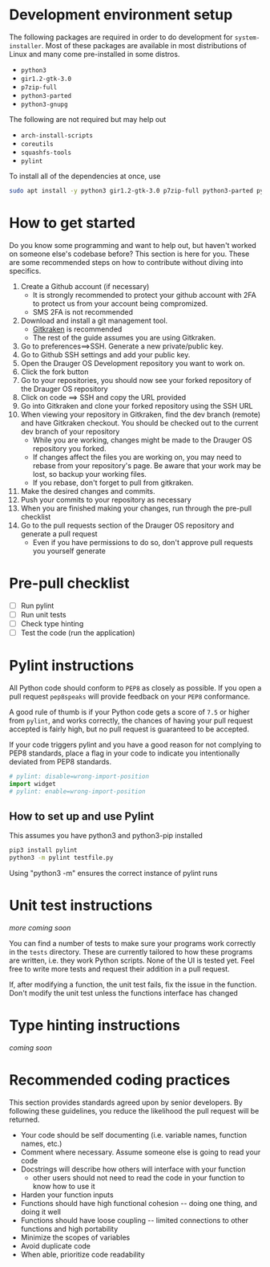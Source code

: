 # Development environment setup

The following packages are required in order to do development for `system-installer`. Most of these packages are available in most distributions of Linux and many come pre-installed in some distros.

 * `python3`
 * `gir1.2-gtk-3.0`
 * `p7zip-full`
 * `python3-parted`
 * `python3-gnupg`

The following are not required but may help out
 * `arch-install-scripts`
 * `coreutils`
 * `squashfs-tools`
 * `pylint`

 To install all of the dependencies at once, use
 ```bash
 sudo apt install -y python3 gir1.2-gtk-3.0 p7zip-full python3-parted python3-gnupg arch-install-scripts coreutils squashfs-tools pylint
 ```

# How to get started

Do you know some programming and want to help out, but haven't worked on someone else's codebase before?  This section is here for you.  These are some recommended steps on how to contribute without diving into specifics.

1. Create a Github account (if necessary)
    * It is strongly recommended to protect your github account with 2FA to protect us from your account being compromized.
    * SMS 2FA is not recommended
2. Download and install a git management tool.  
    * [Gitkraken](https://www.gitkraken.com) is recommended 
    * The rest of the guide assumes you are using Gitkraken.
3. Go to preferences==>SSH.  Generate a new private/public key.
4. Go to Github SSH settings and add your public key.
5. Open the Drauger OS Development repository you want to work on.
6. Click the fork button
7. Go to your repositories, you should now see your forked repository of the Drauger OS repository
8. Click on code ==> SSH and copy the URL provided
9. Go into Gitkraken and clone your forked repository using the SSH URL
10. When viewing your repository in Gitkraken, find the dev branch (remote) and have Gitkraken checkout.  You should be checked out to the current dev branch of your repository
    * While you are working, changes might be made to the Drauger OS repository you forked.  
    * If changes affect the files you are working on, you may need to rebase from your repository's page.  Be aware that your work may be lost, so backup your working files.
    * If you rebase, don't forget to pull from gitkraken.
11. Make the desired changes and commits.  
12. Push your commits to your repository as necessary
13. When you are finished making your changes, run through the pre-pull checklist
14. Go to the pull requests section of the Drauger OS repository and generate a pull request
    * Even if you have permissions to do so, don't approve pull requests you yourself generate

# Pre-pull checklist
- [ ] Run pylint
- [ ] Run unit tests
- [ ] Check type hinting
- [ ] Test the code (run the application)

# Pylint instructions
All Python code should conform to `PEP8` as closely as possible. If you open a pull request `pep8speaks` will provide feedback on your `PEP8` conformance.

A good rule of thumb is if your Python code gets a score of `7.5` or higher from `pylint`, and works correctly, the chances of having your pull request accepted is fairly high, but no pull request is guaranteed to be accepted.

If your code triggers pylint and you have a good reason for not complying to PEP8 standards, place a flag in your code to indicate you intentionally deviated from PEP8 standards.

```python
# pylint: disable=wrong-import-position
import widget
# pylint: enable=wrong-import-position
```

## How to set up and use Pylint

This assumes you have python3 and python3-pip installed

```bash
pip3 install pylint
python3 -m pylint testfile.py
```

Using "python3 -m" ensures the correct instance of pylint runs

# Unit test instructions
_more coming soon_

You can find a number of tests to make sure your programs work correctly in the `tests` directory. These are currently tailored to how these programs are written, i.e. they work Python scripts. None of the UI is tested yet. Feel free to write more tests and request their addition in a pull request.

If, after modifying a function, the unit test fails, fix the issue in the function.  Don't modify the unit test unless the functions interface has changed

# Type hinting instructions
_coming soon_

# Recommended coding practices
This section provides standards agreed upon by senior developers.  By following these guidelines, you reduce the likelihood the pull request will be returned.

* Your code should be self documenting (i.e. variable names, function names, etc.)
* Comment where necessary.  Assume someone else is going to read your code
* Docstrings will describe how others will interface with your function
    * other users should not need to read the code in your function to know how to use it
* Harden your function inputs
* Functions should have high functional cohesion -- doing one thing, and doing it well
* Functions should have loose coupling -- limited connections to other functions and high portability
* Minimize the scopes of variables
* Avoid duplicate code
* When able, prioritize code readability

